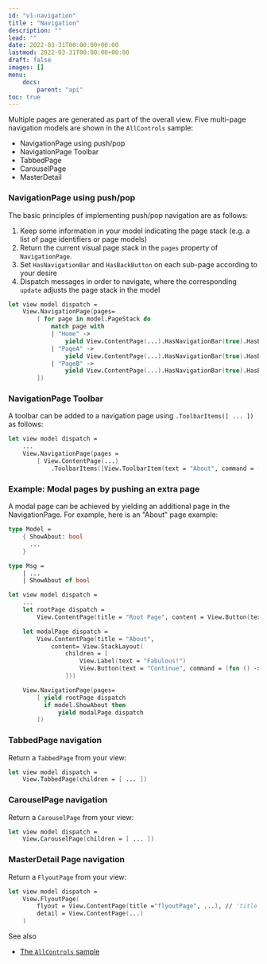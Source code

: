 ```yaml
---
id: "v1-navigation"
title : "Navigation"
description: ""
lead: ""
date: 2022-03-31T00:00:00+00:00
lastmod: 2022-03-31T00:00:00+00:00
draft: false
images: []
menu:
    docs:
        parent: "api"
toc: true
---
```


Multiple pages are generated as part of the overall view. Five multi-page navigation models are shown in the `AllControls` sample:

* NavigationPage using push/pop
* NavigationPage Toolbar
* TabbedPage
* CarouselPage
* MasterDetail

### NavigationPage using push/pop

The basic principles of implementing push/pop navigation are as follows:

1. Keep some information in your model indicating the page stack (e.g. a list of page identifiers or page models)
2. Return the current visual page stack in the `pages` property of `NavigationPage`.
3. Set `HasNavigationBar` and `HasBackButton` on each sub-page according to your desire
4. Dispatch messages in order to navigate, where the corresponding `update` adjusts the page stack in the model

```fs
let view model dispatch =
    View.NavigationPage(pages=
        [ for page in model.PageStack do
            match page with
            | "Home" ->
                yield View.ContentPage(...).HasNavigationBar(true).HasBackButton(true)
            | "PageA" ->
                yield View.ContentPage(...).HasNavigationBar(true).HasBackButton(true)
            | "PageB" ->
                yield View.ContentPage(...).HasNavigationBar(true).HasBackButton(true)
        ])
```

### NavigationPage Toolbar

A toolbar can be added to a navigation page using `.ToolbarItems([ ... ])` as follows:

```fs
let view model dispatch =
    ...
    View.NavigationPage(pages =
        [ View.ContentPage(...)
            .ToolbarItems([View.ToolbarItem(text = "About", command = (fun () -> dispatch (ShowAbout true))) ] )
```

### Example: Modal pages by pushing an extra page

A modal page can be achieved by yielding an additional page in the NavigationPage. For example, here is an "About" page example:

```fs
type Model =
    { ShowAbout: bool
      ...
    }

type Msg =
    | ...
    | ShowAbout of bool

let view model dispatch =
    ...
    let rootPage dispatch =
        View.ContentPage(title = "Root Page", content = View.Button(text = "About", command = (fun () -> dispatch (ShowAbout true))))

    let modalPage dispatch =
        View.ContentPage(title = "About",
            content= View.StackLayout(
                children = [
                    View.Label(text = "Fabulous!")
                    View.Button(text = "Continue", command = (fun () -> dispatch (ShowAbout false) ))
                ]))

    View.NavigationPage(pages=
        [ yield rootPage dispatch
          if model.ShowAbout then
              yield modalPage dispatch
        ])
```

### TabbedPage navigation

Return a `TabbedPage` from your view:

```fs
let view model dispatch =
    View.TabbedPage(children = [ ... ])
```

### CarouselPage navigation

Return a `CarouselPage` from your view:

```fs
let view model dispatch =
    View.CarouselPage(children = [ ... ])
```

### MasterDetail Page navigation

Return a `FlyoutPage` from your view:

```fs
let view model dispatch =
    View.FlyoutPage(
        flyout = View.ContentPage(title ="flyoutPage", ...), // 'title' is needed for the flyout page
        detail = View.ContentPage(...)        
    )
```

See also

* [The `AllControls` sample](https://github.com/fabulous-dev/Fabulous/blob/v1.0/Fabulous.XamarinForms/samples/AllControls/AllControls/AllControls.fs)
